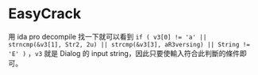 # EasyCrack
用 ida pro decompile 找一下就可以看到 `if ( v3[0] != 'a' || strncmp(&v3[1], Str2, 2u) || strcmp(&v3[3], aR3versing) || String != 'E' )` ，`v3` 就是 Dialog 的 input string，因此只要使輸入符合此判斷的條件即可。